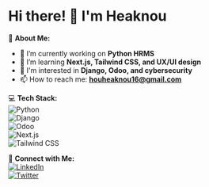 # Hi there! 👋 I'm Heaknou

🚀 **About Me:**  
- 🔭 I’m currently working on **Python HRMS**  
- 🌱 I’m learning **Next.js, Tailwind CSS, and UX/UI design**  
- 💼 I'm interested in **Django, Odoo, and cybersecurity**  
- 📫 How to reach me: **houheaknou16@gmail.com**    

💻 **Tech Stack:**  
![Python](https://img.shields.io/badge/-Python-3776AB?style=flat&logo=python&logoColor=white)  
![Django](https://img.shields.io/badge/-Django-092E20?style=flat&logo=django&logoColor=white)  
![Odoo](https://img.shields.io/badge/-Odoo-512C82?style=flat&logo=odoo&logoColor=white)  
![Next.js](https://img.shields.io/badge/-Next.js-000?style=flat&logo=next.js&logoColor=white)  
![Tailwind CSS](https://img.shields.io/badge/-Tailwind%20CSS-38B2AC?style=flat&logo=tailwind-css&logoColor=white)  


🔗 **Connect with Me:**  
[![LinkedIn](https://img.shields.io/badge/-LinkedIn-0077B5?style=flat&logo=linkedin&logoColor=white)](your-linkedin-url)  
[![Twitter](https://img.shields.io/badge/-Twitter-1DA1F2?style=flat&logo=twitter&logoColor=white)](your-twitter-url)  
